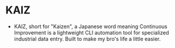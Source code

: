 # KAIZ

- KAIZ, short for  "Kaizen", a Japanese word meaning Continuous Improvement is a lightweight CLI automation tool for specialized industrial data entry. Built to make my bro's life a little easier.


